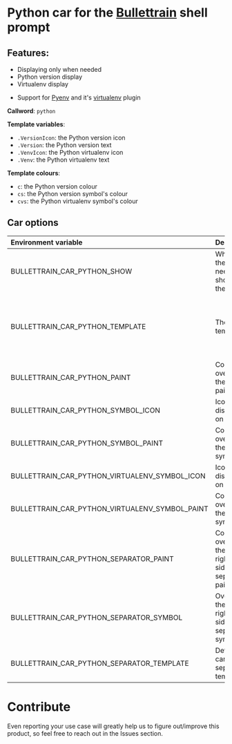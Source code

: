 # Python car for the [Bullettrain](https://github.com/bullettrain-sh/bullettrain-go-core) shell prompt

## Features:

- Displaying only when needed
- Python version display
- Virtualenv display
* Support for [Pyenv](https://github.com/pyenv/pyenv) and it's
  [virtualenv](https://github.com/pyenv/pyenv-virtualenv) plugin

**Callword**: `python`

**Template variables**:

* `.VersionIcon`: the Python version icon
* `.Version`: the Python version text
* `.VenvIcon`: the Python virtualenv icon
* `.Venv`: the Python virtualenv text

**Template colours**:

* `c`: the Python version colour
* `cs`: the Python version symbol's colour
* `cvs`: the Python virtualenv symbol's colour


## Car options

| Environment variable                           | Description                                                    | Default value                                                                                                               |
|:-----------------------------------------------|:---------------------------------------------------------------|:----------------------------------------------------------------------------------------------------------------------------|
| BULLETTRAIN_CAR_PYTHON_SHOW                    | Whether the car needs to be shown all the time.                | false                                                                                                                       |
| BULLETTRAIN_CAR_PYTHON_TEMPLATE                | The car's template.                                            | `{{.VersionIcon \| printf "%s " \| cs}}{{.Version \| printf "%s " \| c}}{{.VenvIcon \| printf "%s " \| cvs}}{{.Venv \| c}}` |
| BULLETTRAIN_CAR_PYTHON_PAINT                   | Colour override for the car't paint.                           | black:220                                                                                                                   |
| BULLETTRAIN_CAR_PYTHON_SYMBOL_ICON             | Icon displayed on the car.                                     | ``                                                                                                                         |
| BULLETTRAIN_CAR_PYTHON_SYMBOL_PAINT            | Colour override for the car's symbol.                          | 32:220                                                                                                                      |
| BULLETTRAIN_CAR_PYTHON_VIRTUALENV_SYMBOL_ICON  | Icon displayed on the car.                                     | `🐍`                                                                                                                        |
| BULLETTRAIN_CAR_PYTHON_VIRTUALENV_SYMBOL_PAINT | Colour override for the car's symbol.                          | 32:220                                                                                                                      |
| BULLETTRAIN_CAR_PYTHON_SEPARATOR_PAINT         | Colour override for the car's right hand side separator paint. | Using default painting algorythm.                                                                                           |
| BULLETTRAIN_CAR_PYTHON_SEPARATOR_SYMBOL        | Override the car's right hand side separator symbol.           | Using global symbol.                                                                                                        |
| BULLETTRAIN_CAR_PYTHON_SEPARATOR_TEMPLATE      | Defines the car separator's template.                          | Using global template.                                                                                                      |

# Contribute

Even reporting your use case will greatly help us to figure out/improve
this product, so feel free to reach out in the Issues section.
